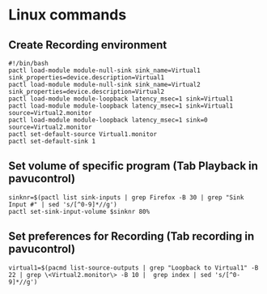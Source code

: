 # Linux commands 

## Create Recording environment

```
#!/bin/bash
pactl load-module module-null-sink sink_name=Virtual1 sink_properties=device.description=Virtual1
pactl load-module module-null-sink sink_name=Virtual2 sink_properties=device.description=Virtual2
pactl load-module module-loopback latency_msec=1 sink=Virtual1
pactl load-module module-loopback latency_msec=1 sink=Virtual1 source=Virtual2.monitor
pactl load-module module-loopback latency_msec=1 sink=0 source=Virtual2.monitor
pactl set-default-source Virtual1.monitor
pactl set-default-sink 1
```

## Set volume of specific program (Tab Playback in pavucontrol)
```
sinknr=$(pactl list sink-inputs | grep Firefox -B 30 | grep "Sink Input #" | sed 's/[^0-9]*//g')
pactl set-sink-input-volume $sinknr 80%
```

## Set preferences for Recording (Tab recording in pavucontrol)
```
virtual1=$(pacmd list-source-outputs | grep "Loopback to Virtual1" -B 22 | grep \<Virtual2.monitor\> -B 10 |  grep index | sed 's/[^0-9]*//g')
```